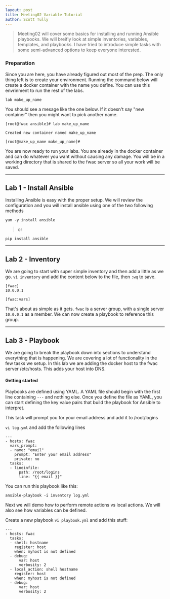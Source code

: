 ```yaml
---
layout: post
title: Meeting02 Variable Tutorial
author: Scott Tully
---
```


>Meeting02 will cover some basics for installing and running Ansible playbooks. We will breifly look at simple inventories, variables, templates, and playbooks. I have tried to introduce simple tasks with some semi-advanced options to keep everyone interested. 


### Preparation

Since you are here, you have already figured out most of the prep. The only thing left is to create your environment. Running the command below will create a docker container with the name you define. You can use this envrinment to run the rest of the labs.

```
lab make_up_name
```
You should see a mesage like the one below. If it doesn't say "new container" then you might want to pick another name.
```
[root@fwac ansible]# lab make_up_name

Created new container named make_up_name

[root@make_up_name make_up_name]#

```

You are now ready to run your labs. You are already in the docker container and can do whatever you want without causing any damage. You will be in a working directory that is shared to the fwac server so all your work will be saved.

---
## Lab 1 - Install Ansible

Installing Ansible is easy with the proper setup. We will review the configuration and you will install ansible using one of the two following methods
```
yum -y install ansible
```
>or

```
pip install ansible
```

---
## Lab 2 - Inventory

We are going to start with super simple inventory and then add a little as we go. `vi inventory` and add the content below to the file, then `:wq` to save. 

```
[fwac]
10.0.0.1

[fwac:vars]

```
That's about as simple as it gets. `fwac` is a server group, with a single server `10.0.0.1` as a member. We can now create a playbook to reference this group.

---
## Lab 3 - Playbook

We are going to break the playbook down into sections to understand everything that is happening. We are covering a lot of functionality in the few tasks we setup. In this lab we are adding the docker host to the fwac server /etc/hosts. This adds your host into DNS.

#### Getting started
Playbooks are defined using YAML. A YAML file should begin with the first line containing `---` and nothing else. Once you define the file as YAML, you can start defining the key value pairs that build the playbook for Ansible to interpret.

This task will prompt you for your email address and add it to /root/logins

`vi log.yml` and add the following lines
```
---
- hosts: fwac
  vars_prompt:
  - name: "email"
    prompt: "Enter your email address"
    private: no
  tasks:
  - lineinfile:
      path: /root/logins
      line: "{{ email }}"
```
You can run this playbook like this:
```
ansible-playbook -i inventory log.yml
```

Next we will demo how to perform remote actions vs local actions. We will also see how variables can be defined.

Create a new playbook `vi playbook.yml` and add this stuff:

```
---
- hosts: fwac
  tasks:
  - shell: hostname
    register: host
    when: myhost is not defined
  - debug:
      var: host
      verbosity: 2
  - local_action: shell hostname
    register: host
    when: myhost is not defined
  - debug:
      var: host
      verbosity: 2
```


